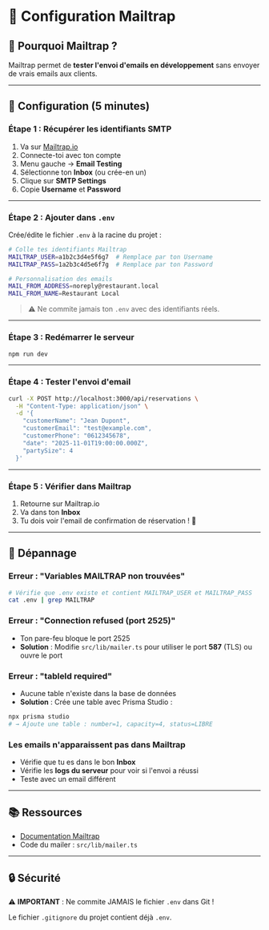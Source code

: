 # 📧 Configuration Mailtrap

## 🎯 Pourquoi Mailtrap ?

Mailtrap permet de **tester l'envoi d'emails en développement** sans envoyer de vrais emails aux clients.

---

## 🔧 Configuration (5 minutes)

### **Étape 1 : Récupérer les identifiants SMTP**

1. Va sur [Mailtrap.io](https://mailtrap.io)
2. Connecte-toi avec ton compte
3. Menu gauche → **Email Testing**
4. Sélectionne ton **Inbox** (ou crée-en un)
5. Clique sur **SMTP Settings**
6. Copie **Username** et **Password**

---

### **Étape 2 : Ajouter dans `.env`**

Crée/édite le fichier `.env` à la racine du projet :

```bash
# Colle tes identifiants Mailtrap
MAILTRAP_USER=a1b2c3d4e5f6g7  # Remplace par ton Username
MAILTRAP_PASS=1a2b3c4d5e6f7g  # Remplace par ton Password

# Personnalisation des emails
MAIL_FROM_ADDRESS=noreply@restaurant.local
MAIL_FROM_NAME=Restaurant Local
```

> ⚠️ Ne commite jamais ton `.env` avec des identifiants réels.

---

### **Étape 3 : Redémarrer le serveur**

```bash
npm run dev
```

---

### **Étape 4 : Tester l'envoi d'email**

```bash
curl -X POST http://localhost:3000/api/reservations \
  -H "Content-Type: application/json" \
  -d '{
    "customerName": "Jean Dupont",
    "customerEmail": "test@example.com",
    "customerPhone": "0612345678",
    "date": "2025-11-01T19:00:00.000Z",
    "partySize": 4
  }'
```

---

### **Étape 5 : Vérifier dans Mailtrap**

1. Retourne sur Mailtrap.io
2. Va dans ton **Inbox**
3. Tu dois voir l'email de confirmation de réservation ! 🎉

---

## 🐛 Dépannage

### Erreur : "Variables MAILTRAP non trouvées"

```bash
# Vérifie que .env existe et contient MAILTRAP_USER et MAILTRAP_PASS
cat .env | grep MAILTRAP
```

### Erreur : "Connection refused (port 2525)"

- Ton pare-feu bloque le port 2525
- **Solution** : Modifie `src/lib/mailer.ts` pour utiliser le port **587** (TLS) ou ouvre le port

### Erreur : "tableId required"

- Aucune table n'existe dans la base de données
- **Solution** : Crée une table avec Prisma Studio :

```bash
npx prisma studio
# → Ajoute une table : number=1, capacity=4, status=LIBRE
```

### Les emails n'apparaissent pas dans Mailtrap

- Vérifie que tu es dans le bon **Inbox**
- Vérifie les **logs du serveur** pour voir si l'envoi a réussi
- Teste avec un email différent

---

## 📚 Ressources

- [Documentation Mailtrap](https://help.mailtrap.io/)
- Code du mailer : `src/lib/mailer.ts`

---

## 🔒 Sécurité

⚠️ **IMPORTANT** : Ne commite JAMAIS le fichier `.env` dans Git !

Le fichier `.gitignore` du projet contient déjà `.env`.
